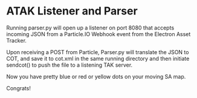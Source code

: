 # ATAK Listener and Parser

Running parser.py will open up a listener on port 8080 that accepts incoming JSON from a Particle.IO Webhook event from 
the Electron Asset Tracker. 

Upon receiving a POST from Particle, Parser.py will translate the JSON to COT, and save it to cot.xml in the same 
running directory and then initiate sendcot() to push the file to a listening TAK server.

Now you have pretty blue or red or yellow dots on your moving SA map.

Congrats!
